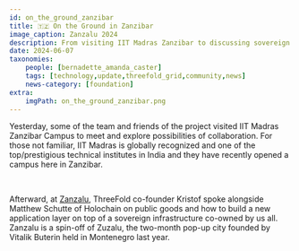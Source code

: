 ```yaml
---
id: on_the_ground_zanzibar
title: 🇹🇿 On the Ground in Zanzibar  
image_caption: Zanzalu 2024
description: From visiting IIT Madras Zanzibar to discussing sovereign infrastructure at Zanzalu, dive in to learn more.
date: 2024-06-07
taxonomies:
    people: [bernadette_amanda_caster]
    tags: [technology,update,threefold_grid,community,news]
    news-category: [foundation]
extra:
    imgPath: on_the_ground_zanzibar.png
---
```


Yesterday, some of the team and friends of the project visited IIT Madras Zanzibar Campus to meet and explore possibilities of collaboration. For those not familiar, IIT Madras is globally recognized and one of the top/prestigious technical institutes in India and they have recently opened a campus here in Zanzibar.

<br/>

Afterward, at [Zanzalu](https://zanzalu.super.site/), ThreeFold co-founder Kristof spoke alongside Matthew Schutte of Holochain on public goods and how to build a new application layer on top of a sovereign infrastructure co-owned by us all. Zanzalu is a spin-off of Zuzalu, the two-month pop-up city founded by Vitalik Buterin held in Montenegro last year.
